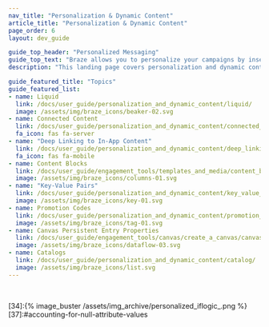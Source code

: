 ```yaml
---
nav_title: "Personalization & Dynamic Content"
article_title: "Personalization & Dynamic Content"
page_order: 6
layout: dev_guide

guide_top_header: "Personalized Messaging"
guide_top_text: "Braze allows you to personalize your campaigns by inserting user-specific information, such as the user's name, into messages."
description: "This landing page covers personalization and dynamic content at Braze, including Liquid, Connected Content, deep linking, Content Blocks, promotion codes, and more."

guide_featured_title: "Topics"
guide_featured_list:
- name: Liquid
  link: /docs/user_guide/personalization_and_dynamic_content/liquid/
  image: /assets/img/braze_icons/beaker-02.svg
- name: Connected Content
  link: /docs/user_guide/personalization_and_dynamic_content/connected_content/
  fa_icon: fas fa-server
- name: "Deep Linking to In-App Content"
  link: /docs/user_guide/personalization_and_dynamic_content/deep_linking_to_in-app_content/
  fa_icon: fas fa-mobile
- name: Content Blocks
  link: /docs/user_guide/engagement_tools/templates_and_media/content_blocks/
  image: /assets/img/braze_icons/columns-01.svg
- name: "Key-Value Pairs"
  link: /docs/user_guide/personalization_and_dynamic_content/key_value_pairs/
  image: /assets/img/braze_icons/key-01.svg
- name: Promotion Codes
  link: /docs/user_guide/personalization_and_dynamic_content/promotion_codes/
  image: /assets/img/braze_icons/tag-01.svg
- name: Canvas Persistent Entry Properties
  link: /docs/user_guide/engagement_tools/canvas/create_a_canvas/canvas_persistent_entry_properties/
  image: /assets/img/braze_icons/dataflow-03.svg
- name: Catalogs
  link: /docs/user_guide/personalization_and_dynamic_content/catalog/
  image: /assets/img/braze_icons/list.svg
---
```


<br>

[31]:https://docs.shopify.com/themes/liquid/tags/variable-tags
[32]:https://docs.shopify.com/themes/liquid/tags/iteration-tags
[34]:{% image_buster /assets/img_archive/personalized_iflogic_.png %}
[37]:#accounting-for-null-attribute-values

